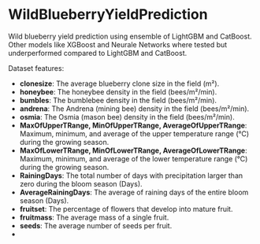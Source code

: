 # WildBlueberryYieldPrediction
Wild blueberry yield prediction using ensemble of LightGBM and CatBoost. Other models like XGBoost and Neurale Networks where tested but underperformed compared to LightGBM and CatBoost.

Dataset features:
- **clonesize**: The average blueberry clone size in the field (m²).
- **honeybee**: The honeybee density in the field (bees/m²/min).
- **bumbles**: The bumblebee density in the field (bees/m²/min).
- **andrena**: The Andrena (mining bee) density in the field (bees/m²/min).
- **osmia**: The Osmia (mason bee) density in the field (bees/m²/min).
- **MaxOfUpperTRange, MinOfUpperTRange, AverageOfUpperTRange**: Maximum, minimum, and average of the upper temperature range (℃) during the growing season.
- **MaxOfLowerTRange, MinOfLowerTRange, AverageOfLowerTRange**: Maximum, minimum, and average of the lower temperature range (℃) during the growing season.
- **RainingDays**: The total number of days with precipitation larger than zero during the bloom season (Days).
- **AverageRainingDays**: The average of raining days of the entire bloom season (Days).
- **fruitset**: The percentage of flowers that develop into mature fruit.
- **fruitmass**: The average mass of a single fruit.
- **seeds**: The average number of seeds per fruit.
- 